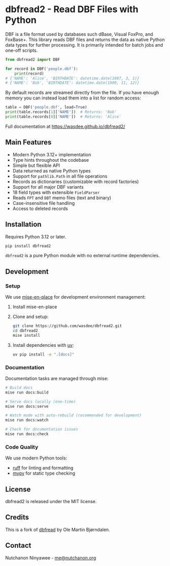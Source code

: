 # dbfread2 - Read DBF Files with Python

DBF is a file format used by databases such dBase, Visual FoxPro, and
FoxBase+. This library reads DBF files and returns the data as native
Python data types for further processing. It is primarily intended for
batch jobs and one-off scripts.

```python
from dbfread2 import DBF

for record in DBF('people.dbf'):
    print(record)
# {'NAME': 'Alice', 'BIRTHDATE': datetime.date(1987, 3, 1)}
# {'NAME': 'Bob', 'BIRTHDATE': datetime.date(1980, 11, 12)}
```

By default records are streamed directly from the file. If you have
enough memory you can instead load them into a list for random access:

```python
table = DBF('people.dbf', load=True)
print(table.records[1]['NAME'])  # Returns: 'Bob'
print(table.records[0]['NAME'])  # Returns: 'Alice'
```

Full documentation at https://wasdee.github.io/dbfread2/

## Main Features

- Modern Python 3.12+ implementation
- Type hints throughout the codebase
- Simple but flexible API
- Data returned as native Python types
- Support for `pathlib.Path` in all file operations
- Records as dictionaries (customizable with record factories)
- Support for all major DBF variants
- 18 field types with extensible `FieldParser`
- Reads `FPT` and `DBT` memo files (text and binary)
- Case-insensitive file handling
- Access to deleted records

## Installation

Requires Python 3.12 or later.

```bash
pip install dbfread2
```

`dbfread2` is a pure Python module with no external runtime dependencies.

## Development

### Setup

We use [mise-en-place](https://mise.jdx.dev/) for development environment management:

1. Install mise-en-place
2. Clone and setup:

   ```bash
   git clone https://github.com/wasdee/dbfread2.git
   cd dbfread2
   mise install
   ```

3. Install dependencies with [uv](https://github.com/astral-sh/uv):
   ```bash
   uv pip install -e ".[docs]"
   ```

### Documentation

Documentation tasks are managed through mise:

```bash
# Build docs
mise run docs:build

# Serve docs locally (one-time)
mise run docs:serve

# Watch mode with auto-rebuild (recommended for development)
mise run docs:watch

# Check for documentation issues
mise run docs:check
```

### Code Quality

We use modern Python tools:

- [ruff](https://github.com/astral-sh/ruff) for linting and formatting
- [mypy](https://mypy-lang.org/) for static type checking

## License

dbfread2 is released under the MIT license.

## Credits

This is a fork of [dbfread](https://github.com/olemb/dbfread) by Ole Martin Bjørndalen.

## Contact

Nutchanon Ninyawee - me@nutchanon.org
